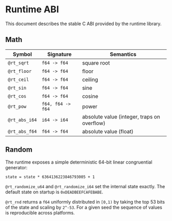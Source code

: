 # Runtime ABI

This document describes the stable C ABI provided by the runtime library.

## Math

| Symbol | Signature | Semantics |
|--------|-----------|-----------|
| `@rt_sqrt` | `f64 -> f64` | square root |
| `@rt_floor` | `f64 -> f64` | floor |
| `@rt_ceil` | `f64 -> f64` | ceiling |
| `@rt_sin` | `f64 -> f64` | sine |
| `@rt_cos` | `f64 -> f64` | cosine |
| `@rt_pow` | `f64, f64 -> f64` | power |
| `@rt_abs_i64` | `i64 -> i64` | absolute value (integer, traps on overflow) |
| `@rt_abs_f64` | `f64 -> f64` | absolute value (float) |

## Random

The runtime exposes a simple deterministic 64-bit linear congruential generator:

```
state = state * 6364136223846793005 + 1
```

`@rt_randomize_u64` and `@rt_randomize_i64` set the internal state exactly. The
default state on startup is `0xDEADBEEFCAFEBABE`.

`@rt_rnd` returns a `f64` uniformly distributed in `[0,1)` by taking the top
53 bits of the state and scaling by `2^-53`. For a given seed the sequence of
values is reproducible across platforms.
